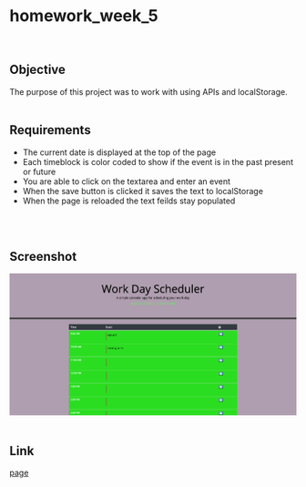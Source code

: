 # homework_week_5
<br>

## Objective
The purpose of this project was to work with using APIs and localStorage.
<br>
<br>

## Requirements
* The current date is displayed at the top of the page
* Each timeblock is color coded to show if the event is in the past present or future
* You are able to click on the textarea and enter an event
* When the save button is clicked it saves the text to localStorage
* When the page is reloaded the text feilds stay populated
<br>
<br>

## Screenshot
![screenshot](Assets/images/Screenshot.png)
<br>
<br>

## Link
[page](https://kevinhenleycode.github.io/homework_week_5/)